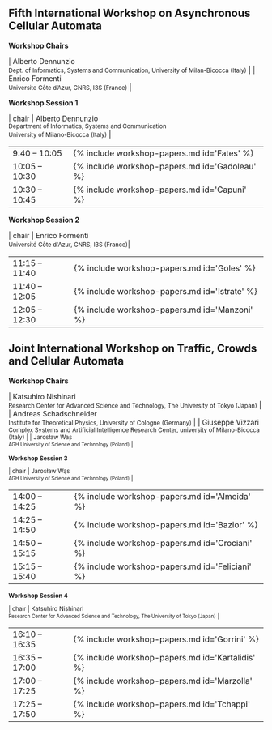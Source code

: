 <h2>Fifth International Workshop on Asynchronous Cellular Automata</h2>

**Workshop Chairs**

| Alberto Dennunzio <br><small>Dept. of Informatics, Systems and Communication, University of Milan-Bicocca (Italy)</small> |
| Enrico Formenti <br><small> Universite Côte d’Azur, CNRS, I3S (France)</small>                                            |

<a name="workshop-1"></a>

**Workshop Session 1**

| chair | Alberto Dennunzio <br><small>Department of Informatics, Systems and Communication<br>University of Milano-Bicocca (Italy)</small> |

<table>
<tr><td> 9:40 – 10:05 </td><td> {% include workshop-papers.md id='Fates' %} </td></tr>
<tr><td> 10:05 – 10:30 </td><td> {% include workshop-papers.md id='Gadoleau' %} </td></tr>
<tr><td> 10:30 – 10:45 </td><td> {% include workshop-papers.md id='Capuni' %} </td></tr>
</table>

<a name="workshop-2"></a>

**Workshop Session 2**

| chair | Enrico Formenti <br><small> Université Côte d'Azur, CNRS, I3S (France)</small>|

<table>
<tr><td> 11:15 – 11:40 </td><td> {% include workshop-papers.md id='Goles' %} </td></tr>
<tr><td> 11:40 – 12:05 </td><td> {% include workshop-papers.md id='Istrate' %} </td></tr>
<tr><td> 12:05 – 12:30 </td><td> {% include workshop-papers.md id='Manzoni' %} </td></tr>
</table>

<h2>Joint International Workshop on Traffic, Crowds and Cellular Automata</h2>

**Workshop Chairs**

| Katsuhiro Nishinari <br><small>Research Center for Advanced Science and Technology, The University of Tokyo (Japan)</small>    |
| Andreas Schadschneider <br><small> Institute for Theoretical Physics, University of Cologne (Germany)</small>                  |
| Giuseppe Vizzari <br><small> Complex Systems and Artificial Intelligence Research Center, university of Milano-Bicocca (Italy) |
| Jaros‌ław Wa̧s<br><small>AGH University of Science and Technology (Poland)</small>                                               |

<a name="workshop-3"></a>

**Workshop Session 3**

| chair | Jarosław Wąs <br><small>AGH University of Science and Technology (Poland)</small> |

<table>
<tr><td> 14:00 – 14:25 </td><td> {% include workshop-papers.md id='Almeida' %} </td></tr>
<tr><td> 14:25 – 14:50 </td><td> {% include workshop-papers.md id='Bazior' %} </td></tr>
<tr><td> 14:50 – 15:15 </td><td> {% include workshop-papers.md id='Crociani' %} </td></tr>
<tr><td> 15:15 – 15:40 </td><td> {% include workshop-papers.md id='Feliciani' %} </td></tr>
</table>

<a name="workshop-4">

**Workshop Session 4**

| chair | Katsuhiro Nishinari <br><small>Research Center for Advanced Science and Technology, The University of Tokyo (Japan)</small> |

<table>
<tr><td> 16:10 – 16:35 </td><td> {% include workshop-papers.md id='Gorrini' %} </td></tr>
<tr><td> 16:35 – 17:00 </td><td> {% include workshop-papers.md id='Kartalidis' %} </td></tr>
<tr><td> 17:00 – 17:25 </td><td> {% include workshop-papers.md id='Marzolla' %} </td></tr>
<tr><td> 17:25 – 17:50 </td><td> {% include workshop-papers.md id='Tchappi' %} </td></tr>
</table>
